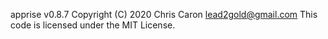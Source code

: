 apprise v0.8.7
Copyright (C) 2020 Chris Caron <lead2gold@gmail.com>
This code is licensed under the MIT License.
